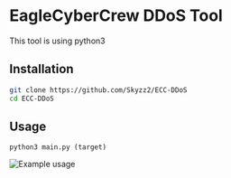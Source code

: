 # EagleCyberCrew DDoS Tool 
This tool is using python3
## Installation



```bash
git clone https://github.com/Skyzz2/ECC-DDoS
cd ECC-DDoS
```

## Usage

```
python3 main.py (target)
```
![Example usage](https://ibb.co/GsJYpQ9 "Example usage")
